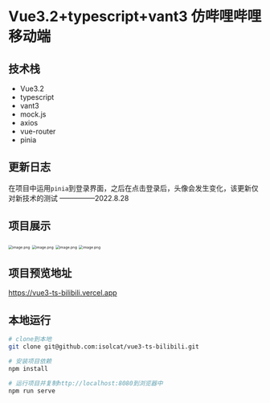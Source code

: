 # Vue3.2+typescript+vant3 仿哔哩哔哩移动端

## 技术栈

- Vue3.2
- typescript
- vant3
- mock.js
- axios
- vue-router
- pinia

## 更新日志
在项目中运用`pinia`到登录界面，之后在点击登录后，头像会发生变化，该更新仅对新技术的测试
                                                                                                                                                         —————2022.8.28

## 项目展示

<img src="https://pic.rmb.bdstatic.com/bjh/931ae0bdc4c6966e543985986baf8c75.png" alt="image.png" style="zoom:50%;" />

<img src="https://pic.rmb.bdstatic.com/bjh/77bc6754b5b2f72230377d399ab810b2.png" alt="image.png" style="zoom:50%;" />

<img src="https://pic.rmb.bdstatic.com/bjh/31c4ea25ef48c3f32a602da7c14caf98.png" alt="image.png" style="zoom:50%;" />

<img src="https://pic.rmb.bdstatic.com/bjh/d5ca60679843beb7eaee353488fbc0aa.png" alt="image.png" style="zoom:50%;" />

## 项目预览地址

https://vue3-ts-bilibili.vercel.app



## 本地运行

```bash
# clone到本地
git clone git@github.com:isolcat/vue3-ts-bilibili.git

# 安装项目依赖
npm install

# 运行项目并复制http://localhost:8080到浏览器中
npm run serve
```

